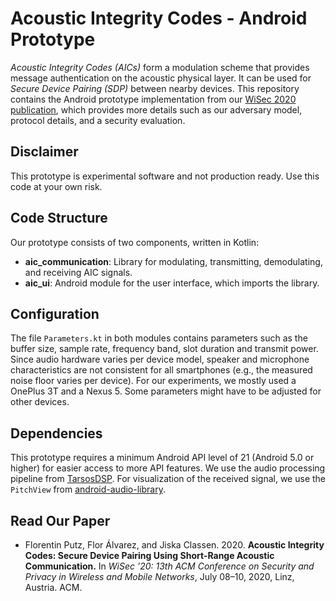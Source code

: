 # Acoustic Integrity Codes - Android Prototype

*Acoustic Integrity Codes (AICs)* form a modulation scheme that provides message authentication on the acoustic physical layer. It can be used for *Secure Device Pairing (SDP)* between nearby devices. This repository contains the Android prototype implementation from our [WiSec 2020 publication](#read-our-paper), which provides more details such as our adversary model, protocol details, and a security evaluation.

## Disclaimer

This prototype is experimental software and not production ready. Use this code at your own risk.

## Code Structure
Our prototype consists of two components, written in Kotlin:

* **aic_communication**: Library for modulating, transmitting, demodulating, and receiving AIC signals.
* **aic_ui**: Android module for the user interface, which imports the library.

## Configuration

The file `Parameters.kt` in both modules contains parameters such as the buffer size, sample rate, frequency band, slot duration and transmit power.
Since audio hardware varies per device model, speaker and microphone characteristics are not consistent for all smartphones (e.g., the measured noise floor varies per device). For our experiments, we mostly used a OnePlus 3T and a Nexus 5. Some parameters might have to be adjusted for other devices. 

## Dependencies

This prototype requires a minimum Android API level of 21 (Android 5.0 or higher) for easier access to more API features. We use the audio processing pipeline from [TarsosDSP](https://github.com/JorenSix/TarsosDSP). For visualization of the received signal, we use the `PitchView` from [android-audio-library](https://gitlab.com/axet/android-audio-library).

## Read Our Paper

* Florentin Putz, Flor Álvarez, and Jiska Classen. 2020. **Acoustic Integrity
Codes: Secure Device Pairing Using Short-Range Acoustic Communication.**
In *WiSec ’20: 13th ACM Conference on Security and Privacy in Wireless and
Mobile Networks*, July 08–10, 2020, Linz, Austria. ACM.

